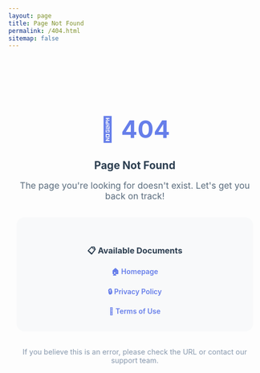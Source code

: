 ```yaml
---
layout: page
title: Page Not Found
permalink: /404.html
sitemap: false
---
```


<div style="text-align: center; padding: 3rem 1rem;">
  <h1 style="font-size: 3rem; color: #667eea; margin-bottom: 1rem;">📱 404</h1>
  <h2 style="color: #2c3e50; margin-bottom: 1rem;">Page Not Found</h2>
  <p style="color: #5a6c7d; font-size: 1.1rem; margin-bottom: 2rem;">
    The page you're looking for doesn't exist. Let's get you back on track!
  </p>

  <div style="background: #f8f9fa; padding: 2rem; border-radius: 1rem; margin: 2rem 0;">
    <h3 style="color: #2c3e50; margin-bottom: 1rem;">📋 Available Documents</h3>
    <p style="margin-bottom: 1rem;">
      <a href="{{ site.baseurl }}/" style="color: #667eea; text-decoration: none; font-weight: 600;">🏠 Homepage</a>
    </p>
    <p style="margin-bottom: 1rem;">
      <a href="{{ site.baseurl }}/privacy-policy/" style="color: #667eea; text-decoration: none; font-weight: 600;">🔒 Privacy Policy</a>
    </p>
    <p style="margin-bottom: 0;">
      <a href="{{ site.baseurl }}/terms-of-use/" style="color: #667eea; text-decoration: none; font-weight: 600;">📜 Terms of Use</a>
    </p>
  </div>

  <p style="color: #8798ad; font-size: 0.9rem;">
    If you believe this is an error, please check the URL or contact our support team.
  </p>
</div>